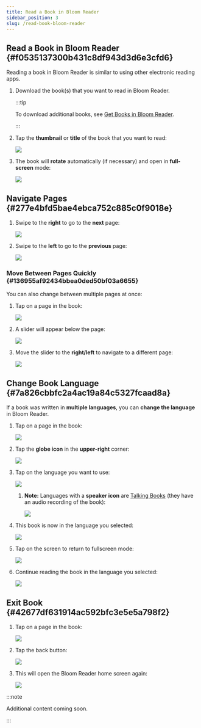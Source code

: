 ```yaml
---
title: Read a Book in Bloom Reader
sidebar_position: 3
slug: /read-book-bloom-reader
---
```




## Read a Book in Bloom Reader {#f0535137300b431c8df943d3d6e3cfd6}


Reading a book in Bloom Reader is similar to using other electronic reading apps.

1. Download the book(s) that you want to read in Bloom Reader.

	:::tip
	
	To download additional books, see [Get Books in Bloom Reader](/get-books-bloom-reader).
	
	:::
	
	

2. Tap the **thumbnail** or **title** of the book that you want to read:

	![](./read-book-bloom-reader.5d076207-ffb1-4b1f-9e03-b94bcd65afa7.png)

3. The book will **rotate** automatically (if necessary) and open in **full-screen** mode:

	![](./read-book-bloom-reader.4464a2e2-b30f-4437-b046-5767a16ed5cb.png)


## Navigate Pages {#277e4bfd5bae4ebca752c885c0f9018e}

1. Swipe to the **right** to go to the **next** page:

	![](./read-book-bloom-reader.649c092f-6927-42dc-aec6-2bc7d23f1d4d.png)

2. Swipe to the **left** to go to the **previous** page:

	![](./read-book-bloom-reader.be3f2782-1f8c-480f-9479-d43eda702063.png)


### Move Between Pages Quickly {#136955af92434bbea0ded50bf03a6655}


You can also change between multiple pages at once:

1. Tap on a page in the book:

	![](./read-book-bloom-reader.d50960c1-4f5a-4053-ba2a-4bc7384b675d.jpg)

2. A slider will appear below the page:

	![](./read-book-bloom-reader.e4848c3e-287b-44d4-bd60-b007be3a81f2.png)

3. Move the slider to the **right/left** to navigate to a different page:

	![](./read-book-bloom-reader.a9ab654c-3903-4c3e-9905-5c5a357d522d.png)


## Change Book Language {#7a826cbbfc2a4ac19a84c5327fcaad8a}


If a book was written in **multiple languages**, you can **change the language** in Bloom Reader.

1. Tap on a page in the book:

	![](./read-book-bloom-reader.1e343316-f283-4d75-909b-0f6bbb3ce316.png)

2. Tap the **globe icon** in the **upper-right** corner:

	![](./read-book-bloom-reader.943be3d3-8e5a-4b79-a52b-abd7185abf88.png)

3. Tap on the language you want to use:

	![](./read-book-bloom-reader.612f0b2e-939b-48a7-8513-583400139f73.png)

	1. **Note:** Languages with a **speaker icon** are [Talking Books](/talking-books) (they have an audio recording of the book):

		![](./read-book-bloom-reader.8f61eed4-71cf-4046-b5f3-240011741d0f.png)

4. This book is now in the language you selected:

	![](./read-book-bloom-reader.04c22da3-da05-45ac-bd9f-1e2c2e113190.jpg)

5. Tap on the screen to return to fullscreen mode:

	![](./read-book-bloom-reader.a371579a-7948-4546-aa18-74ff48b0ddd3.png)

6. Continue reading the book in the language you selected:

	![](./read-book-bloom-reader.8a63a47b-0f18-4a48-ad8f-50d23545e69c.png)


## Exit Book {#42677df631914ac592bfc3e5e5a798f2}

1. Tap on a page in the book:

	![](./read-book-bloom-reader.7a0ea021-8e64-4fe6-8138-27bc83d94fbe.jpg)

2. Tap the back button:

	![](./read-book-bloom-reader.a89aa5fa-dccf-440d-8dd3-b72f0d24cf20.png)

3. This will open the Bloom Reader home screen again:

	![](./read-book-bloom-reader.468f7af1-a121-4c43-b695-15ff4cc7aec2.png)


:::note

Additional content coming soon.

:::



